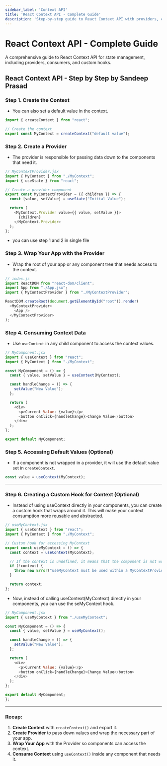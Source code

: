 ```yaml
---
sidebar_label: 'Context API'
title: 'React Context API - Complete Guide'
description: 'Step-by-step guide to React Context API with providers, consumers, custom hooks, and best practices for state management.'
---
```


# React Context API - Complete Guide

A comprehensive guide to React Context API for state management, including providers, consumers, and custom hooks.

## React Context API - Step by Step by Sandeep Prasad

### Step 1. Create the Context

- You can also set a default value in the context.

```javascript
import { createContext } from "react";

// Create the context
export const MyContext = createContext("default value");
```

### Step 2. Create a Provider

- The provider is responsible for passing data down to the components that need it.

```javascript
// MyContextProvider.jsx
import { MyContext } from "./MyContext";
import { useState } from "react";

// Create a provider component
export const MyContextProvider = ({ children }) => {
  const [value, setValue] = useState("Initial Value");

  return (
    <MyContext.Provider value={{ value, setValue }}>
      {children}
    </MyContext.Provider>
  );
};
```

- you can use step 1 and 2 in single file

### Step 3. Wrap Your App with the Provider

- Wrap the root of your app or any component tree that needs access to the context.

```javascript
// index.js
import ReactDOM from "react-dom/client";
import App from "./App.jsx";
import { MyContextProvider } from "./MyContextProvider";

ReactDOM.createRoot(document.getElementById("root")).render(
  <MyContextProvider>
    <App />
  </MyContextProvider>
);
```

### Step 4. Consuming Context Data

- Use `useContext` in any child component to access the context values.

```javascript
// MyComponent.jsx
import { useContext } from "react";
import { MyContext } from "./MyContext";

const MyComponent = () => {
  const { value, setValue } = useContext(MyContext);

  const handleChange = () => {
    setValue("New Value");
  };

  return (
    <div>
      <p>Current Value: {value}</p>
      <button onClick={handleChange}>Change Value</button>
    </div>
  );
};

export default MyComponent;
```

### Step 5. Accessing Default Values (Optional)

- If a component is not wrapped in a provider, it will use the default value set in `createContext`.

```javascript
const value = useContext(MyContext);
```

---

### Step 6. Creating a Custom Hook for Context (Optional)

- Instead of using useContext directly in your components, you can create a custom hook that wraps around it. This will make your context consumption more reusable and abstracted.

```javascript
// useMyContext.jsx
import { useContext } from "react";
import { MyContext } from "./MyContext";

// Custom hook for accessing MyContext
export const useMyContext = () => {
  const context = useContext(MyContext);

  // If the context is undefined, it means that the component is not wrapped with the provider.
  if (!context) {
    throw new Error("useMyContext must be used within a MyContextProvider");
  }

  return context;
};
```

- Now, instead of calling useContext(MyContext) directly in your components, you can use the  seMyContext hook.

```javascript
// MyComponent.jsx
import { useMyContext } from "./useMyContext";

const MyComponent = () => {
  const { value, setValue } = useMyContext();

  const handleChange = () => {
    setValue("New Value");
  };

  return (
    <div>
      <p>Current Value: {value}</p>
      <button onClick={handleChange}>Change Value</button>
    </div>
  );
};

export default MyComponent;
};
```

---

### Recap:

1. **Create Context** with `createContext()` and export it.
2. **Create Provider** to pass down values and wrap the necessary part of your app.
3. **Wrap Your App** with the Provider so components can access the context.
4. **Consume Context** using `useContext()` inside any component that needs it.
